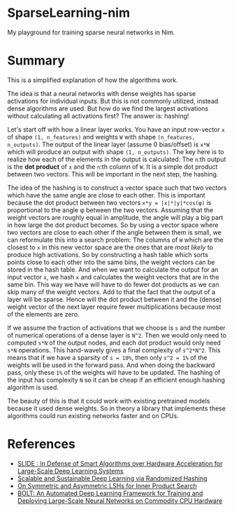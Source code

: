 # SparseLearning-nim
My playground for training sparse neural networks in Nim.

# Summary
This is a simplified explanation of how the algorithms work.

The idea is that a neural networks with dense weights has sparse activations for individual inputs. But this is not commonly utilized, instead dense algorithms are used. But how do we find the largest activations without calculating all activations first? The answer is: hashing! 

Let's start off with how a linear layer works. You have an input row-vector `x` of shape `(1, n_features)` and weights `W` with shape `(n_features, n_outputs)`. The output of the linear layer (assume 0 bias/offset) is `x*W` which will produce an output with shape `(1, n_outputs)`. The key here is to realize how each of the elements in the output is calculated: The `n`:th output is the **dot product** of `x` and the `n`:th column of `W`. It is a simple dot product between two vectors. This will be important in the next step, the hashing.

The idea of the hashing is to construct a vector space such that two vectors which have the same angle are close to each other. This is important because the dot product between two vectors `x*y = |x|*|y|*cos(φ)` is proportional to the angle φ between the two vectors. Assuming that the weight vectors are roughly equal in amplitude, the angle will play a big part in how large the dot product becomes. So by using a vector space where two vectors are close to each other if the angle between them is small, we can reformulate this into a search problem: The columns of `W` which are the closest to `x` in this new vector space are the ones that are *most likely* to produce high activations. So by constructing a hash table which sorts points close to each other into the same bins, the weight vectors can be stored in the hash table. And when we want to calculate the output for an input vector `x`, we hash `x` and calculates the weight vectors that are in the same bin. This way we have will have to do fewer dot products as we can skip many of the weight vectors. Add to that the fact that the output of a layer will be sparse. Hence will the dot product between it and the (dense) weight vector of the next layer require fewer multiplications because most of the elements are zero. 

If we assume the fraction of activations that we choose is `s` and the number of numerical operations of a dense layer is `N^2`. Then we would only need to computed `s*N` of the output nodes, and each dot product would only need `s*N` operations. This hand-wavely gives a final complexity of `s^2*N^2`. This means that if we have a sparsity of `s = 10%`, then only `s^2 = 1%` of the weights will be used in the forward pass. And when doing the backward pass, only these `1%` of the weights will have to be updated. The hashing of the input has complexity `N` so it can be cheap if an efficient enough hashing algorithm is used.

The beauty of this is that it could work with existing pretrained models because it used dense weights. So in theory a library that implements these algorithms could run existing networks faster and on CPUs. 

# References
- [SLIDE : In Defense of Smart Algorithms over Hardware Acceleration for Large-Scale Deep Learning Systems](https://arxiv.org/abs/1903.03129)
- [Scalable and Sustainable Deep Learning via Randomized Hashing](https://arxiv.org/abs/1602.08194)
- [On Symmetric and Asymmetric LSHs for Inner Product Search](https://arxiv.org/abs/1410.5518)
- [BOLT: An Automated Deep Learning Framework for Training and Deploying Large-Scale Neural Networks on Commodity CPU Hardware](https://arxiv.org/abs/2303.17727)
